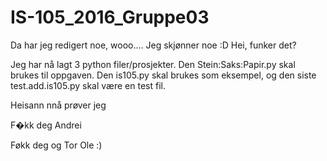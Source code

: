 # IS-105_2016_Gruppe03
Da har jeg redigert noe, wooo.... Jeg skjønner noe :D
Hei, funker det?

Jeg har nå lagt 3 python filer/prosjekter. Den Stein:Saks:Papir.py skal brukes til oppgaven. Den is105.py skal brukes som eksempel, og den siste test.add.is105.py skal være en test fil.

Heisann nnå prøver jeg

F�kk deg Andrei

Føkk deg og Tor Ole :) 